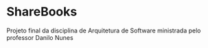 # ShareBooks
Projeto final da disciplina de Arquitetura de Software ministrada pelo professor Danilo Nunes
